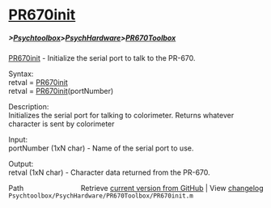 # [PR670init](PR670init)
##### >[Psychtoolbox](Psychtoolbox)>[PsychHardware](PsychHardware)>[PR670Toolbox](PR670Toolbox)

[PR670init](PR670init) - Initialize the serial port to talk to the PR-670.  
  
Syntax:  
retval = [PR670init](PR670init)  
retval = [PR670init](PR670init)(portNumber)  
  
Description:  
Initializes the serial port for talking to colorimeter. Returns whatever  
character is sent by colorimeter  
  
Input:  
portNumber (1xN char) - Name of the serial port to use.  
  
Output:  
retval (1xN char) - Character data returned from the PR-670.  




<div class="code_header" style="text-align:right;">
  <span style="float:left;">Path&nbsp;&nbsp;</span> <span class="counter">Retrieve <a href=
  "https://raw.github.com/Psychtoolbox-3/Psychtoolbox-3/beta/Psychtoolbox/PsychHardware/PR670Toolbox/PR670init.m">current version from GitHub</a> | View <a href=
  "https://github.com/Psychtoolbox-3/Psychtoolbox-3/commits/beta/Psychtoolbox/PsychHardware/PR670Toolbox/PR670init.m">changelog</a></span>
</div>
<div class="code">
  <code>Psychtoolbox/PsychHardware/PR670Toolbox/PR670init.m</code>
</div>

